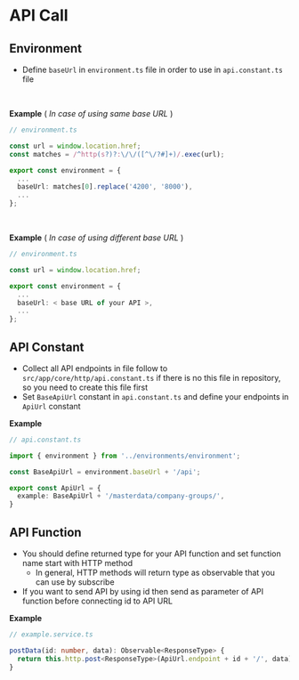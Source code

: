 # API Call

## Environment

- Define `baseUrl` in `environment.ts` file in order to use in `api.constant.ts` file
<br/>

**Example** ( *In case of using same base URL* )

```typescript
// environment.ts

const url = window.location.href;
const matches = /^http(s?)?:\/\/([^\/?#]+)/.exec(url);

export const environment = {
  ...
  baseUrl: matches[0].replace('4200', '8000'),
  ...
};
```
<br/>

**Example** ( *In case of using different base URL* )

```typescript
// environment.ts

const url = window.location.href;

export const environment = {
  ...
  baseUrl: < base URL of your API >,
  ...
};
```

## API Constant

- Collect all API endpoints in file follow to `src/app/core/http/api.constant.ts` if there is no this file in repository, so you need to create this file first
- Set `BaseApiUrl` constant in `api.constant.ts` and define your endpoints in `ApiUrl` constant

**Example**

```typescript
// api.constant.ts

import { environment } from '../environments/environment';

const BaseApiUrl = environment.baseUrl + '/api';

export const ApiUrl = {
  example: BaseApiUrl + '/masterdata/company-groups/',
}
```

## API Function

- You should define returned type for your API function and set function name start with HTTP method
  - In general, HTTP methods will return type as observable that you can use by subscribe
- If you want to send API by using id then send as parameter of API function before connecting id to API URL

**Example**

```typescript
// example.service.ts

postData(id: number, data): Observable<ResponseType> {
  return this.http.post<ResponseType>(ApiUrl.endpoint + id + '/', data);
}
```
